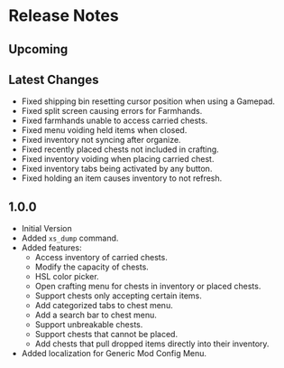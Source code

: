 ﻿# Release Notes

## Upcoming

## Latest Changes

- Fixed shipping bin resetting cursor position when using a Gamepad.
- Fixed split screen causing errors for Farmhands.
- Fixed farmhands unable to access carried chests.
- Fixed menu voiding held items when closed.
- Fixed inventory not syncing after organize.
- Fixed recently placed chests not included in crafting.
- Fixed inventory voiding when placing carried chest.
- Fixed inventory tabs being activated by any button.
- Fixed holding an item causes inventory to not refresh.

## 1.0.0

- Initial Version
- Added `xs_dump` command.
- Added features:
    - Access inventory of carried chests.
    - Modify the capacity of chests.
    - HSL color picker.
    - Open crafting menu for chests in inventory or placed chests.
    - Support chests only accepting certain items.
    - Add categorized tabs to chest menu.
    - Add a search bar to chest menu.
    - Support unbreakable chests.
    - Support chests that cannot be placed.
    - Add chests that pull dropped items directly into their inventory.
- Added localization for Generic Mod Config Menu.